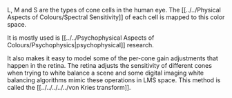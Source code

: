 L, M and S are the types of cone cells in the human eye.
The [[../../Physical Aspects of Colours/Spectral Sensitivity]] of each cell is mapped to this color space.

It is mostly used is [[../../Psychophysical Aspects of Colours/Psychophysics|psychophysical]] research.

It also makes it easy to model some of the per-cone gain adjustments that happen in the retina. The retina adjusts the sensitivity of different cones when trying to white balance a scene and some digital imaging white balancing algorithms mimic these operations in LMS space. This method is called the [[../../../../../von Kries transform]].